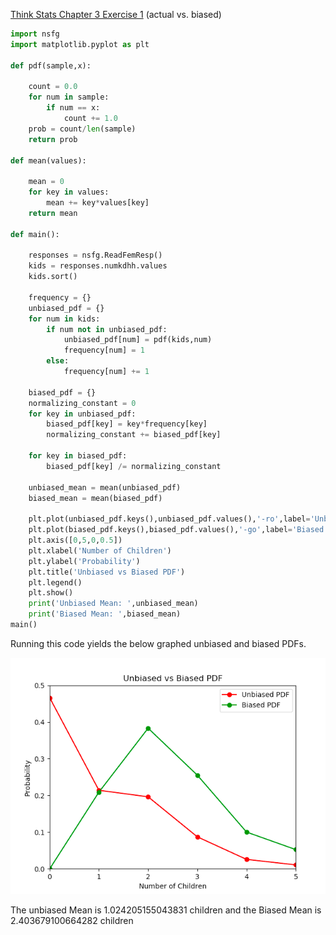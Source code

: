 [Think Stats Chapter 3 Exercise 1](http://greenteapress.com/thinkstats2/html/thinkstats2004.html#toc31) (actual vs. biased)

>> 
```python
import nsfg
import matplotlib.pyplot as plt

def pdf(sample,x):

    count = 0.0
    for num in sample:
        if num == x:
            count += 1.0
    prob = count/len(sample)
    return prob

def mean(values):

    mean = 0
    for key in values:
        mean += key*values[key]
    return mean

def main():

    responses = nsfg.ReadFemResp()
    kids = responses.numkdhh.values
    kids.sort()

    frequency = {}
    unbiased_pdf = {}
    for num in kids:
        if num not in unbiased_pdf:
            unbiased_pdf[num] = pdf(kids,num)
            frequency[num] = 1
        else:
            frequency[num] += 1

    biased_pdf = {}
    normalizing_constant = 0
    for key in unbiased_pdf:
        biased_pdf[key] = key*frequency[key]
        normalizing_constant += biased_pdf[key]

    for key in biased_pdf:
        biased_pdf[key] /= normalizing_constant

    unbiased_mean = mean(unbiased_pdf)
    biased_mean = mean(biased_pdf)

    plt.plot(unbiased_pdf.keys(),unbiased_pdf.values(),'-ro',label='Unbiased PDF')
    plt.plot(biased_pdf.keys(),biased_pdf.values(),'-go',label='Biased PDF')
    plt.axis([0,5,0,0.5])
    plt.xlabel('Number of Children')
    plt.ylabel('Probability')
    plt.title('Unbiased vs Biased PDF')
    plt.legend()
    plt.show()
    print('Unbiased Mean: ',unbiased_mean)
    print('Biased Mean: ',biased_mean)
main()
```
Running this code yields the below graphed unbiased and biased PDFs.

![Image of Biased and Unbiased PDFs](https://github.com/iangfreed/dsp/blob/master/UnbiasedBiasedPDF.png)

The unbiased Mean is 1.024205155043831 children and
the Biased Mean is 2.403679100664282 children
